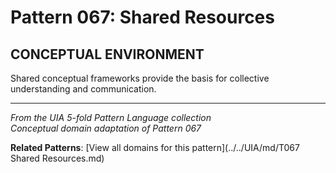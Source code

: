 # Pattern 067: Shared Resources

## CONCEPTUAL ENVIRONMENT

Shared conceptual frameworks provide the basis for collective understanding and communication.

---

*From the UIA 5-fold Pattern Language collection*  
*Conceptual domain adaptation of Pattern 067*

**Related Patterns**: [View all domains for this pattern](../../UIA/md/T067 Shared Resources.md)